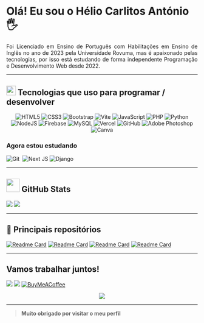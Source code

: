 # Olá! Eu sou o Hélio Carlitos António🖐️

<p align='justify'>
  Foi Licenciado em Ensino de Português com Habilitações em Ensino de Inglês no ano de 2023 pela Universidade Rovuma, mas é apaixonado pelas tecnologias, por isso está estudando de forma independente Programação e Desenvolvimento Web desde 2022.
</p>

<hr>

## <img src="https://media2.giphy.com/media/QssGEmpkyEOhBCb7e1/giphy.gif?cid=ecf05e47a0n3gi1bfqntqmob8g9aid1oyj2wr3ds3mg700bl&rid=giphy.gif" width ="25">  Tecnologias que uso para programar / desenvolver
<div align='center'>

  ![HTML5](https://img.shields.io/badge/html5-%23E34F26.svg?style=for-the-badge&logo=html5&logoColor=white)
  ![CSS3](https://img.shields.io/badge/css3-%231572B6.svg?style=for-the-badge&logo=css3&logoColor=white)
  ![Bootstrap](https://img.shields.io/badge/bootstrap-%238511FA.svg?style=for-the-badge&logo=bootstrap&logoColor=white)
  ![Vite](https://img.shields.io/badge/vite-%23646CFF.svg?style=for-the-badge&logo=vite&logoColor=white)
  ![JavaScript](https://img.shields.io/badge/javascript-%23323330.svg?style=for-the-badge&logo=javascript&logoColor=%23F7DF1E)
  ![PHP](https://img.shields.io/badge/php-%23777BB4.svg?style=for-the-badge&logo=php&logoColor=white)
  ![Python](https://img.shields.io/badge/python-3670A0?style=for-the-badge&logo=python&logoColor=ffdd54)
  ![NodeJS](https://img.shields.io/badge/node.js-6DA55F?style=for-the-badge&logo=node.js&logoColor=white)
  ![Firebase](https://img.shields.io/badge/firebase-%23039BE5.svg?style=for-the-badge&logo=firebase)
  ![MySQL](https://img.shields.io/badge/mysql-4479A1.svg?style=for-the-badge&logo=mysql&logoColor=white)
  ![Vercel](https://img.shields.io/badge/vercel-%23000000.svg?style=for-the-badge&logo=vercel&logoColor=white)
  ![GitHub](https://img.shields.io/badge/github-%23121011.svg?style=for-the-badge&logo=github&logoColor=white)
  ![Adobe Photoshop](https://img.shields.io/badge/adobe%20photoshop-%2331A8FF.svg?style=for-the-badge&logo=adobe%20photoshop&logoColor=white)
  ![Canva](https://img.shields.io/badge/Canva-%2300C4CC.svg?style=for-the-badge&logo=Canva&logoColor=white)

  <span align='left'>
    
  ### Agora estou estudando
    
  ![Git](https://img.shields.io/badge/GIT-E44C30?style=for-the-badge&logo=git&logoColor=white)&nbsp; 
  ![Next JS](https://img.shields.io/badge/Next-black?style=for-the-badge&logo=next.js&logoColor=white)
  ![Django](https://img.shields.io/badge/django-%23092E20.svg?style=for-the-badge&logo=django&logoColor=white)
    
  </span>
  
</div>

<hr>

<div>

  ## <img src="https://media.giphy.com/media/iY8CRBdQXODJSCERIr/giphy.gif" width="35"> GitHub Stats
  
  ![](https://github-readme-stats.vercel.app/api?username=heliocarlitos&theme=dark&hide_border=false&include_all_commits=true&count_private=true&card_width=90) 
[![](https://streak-stats.demolab.com?user=heliocarlitos&theme=dark)](https://git.io/streak-stats)
  <!--![](https://github-readme-stats.vercel.app/api/top-langs/?username=heliocarlitos&theme=dark&hide_border=true&include_all_commits=false&count_private=false&layout=compact)-->

</div>

<hr>

## 📁 Principais repositórios

<div align='left'>

[![Readme Card](https://github-readme-stats.vercel.app/api/pin/?username=heliocarlitos&repo=projecto-huta&theme=dark&hide_border=false&card_width=100)](https://github.com/heliocarlitos/html-css-js)
[![Readme Card](https://github-readme-stats.vercel.app/api/pin/?username=heliocarlitos&repo=Dicas-de-Programa-o-Web&theme=dark&hide_border=false&card_width=100)](https://github.com/heliocarlitos/Dicas-de-Programa-o-Web)
[![Readme Card](https://github-readme-stats.vercel.app/api/pin/?username=heliocarlitos&repo=formatacao-e-sintaxe-basica-do-github&theme=dark&hide_border=false&card_width=100)](https://github.com/heliocarlitos/formatacao-e-sintaxe-basica-do-github)
[![Readme Card](https://github-readme-stats.vercel.app/api/pin/?username=heliocarlitos&repo=Projectos-em-Python&theme=dark&hide_border=false&card_width=100)](https://github.com/heliocarlitos/Projectos-em-Python)

</div>

<hr>

## Vamos trabalhar juntos!

<a href="mailto:heliocarlitosantonio@gmail.com" target="_blank"><img src='https://img.shields.io/badge/Gmail-D14836?style=for-the-badge&logo=gmail&logoColor=fff'/></a>
<a href="https://wa.me/258848242471?text=Ol%C3%A1%20*H%C3%A9lio%20Carlitos*%2C%20eu%20sou%20%5BSeu%20Nome%20Completo%5D%2C%20peguei%20seu%20contacto%20no%20seu%20README%20do%20GitHub%2C%20eu%20gostaria%20de%20" target="_blank"><img src='https://img.shields.io/badge/WhatsApp-25D366?style=for-the-badge&logo=whatsapp&logoColor=fff'/></a>
[![BuyMeACoffee](https://img.shields.io/badge/Buy%20Me%20a%20Coffee-ffdd00?style=for-the-badge&logo=buy-me-a-coffee&logoColor=black)](https://buymeacoffee.com/heliocarlitosantonio) 

<div align='center'>
  
  ![](https://komarev.com/ghpvc/?username=heliocarlitos&color=grey&style=for-the-badge&label=VISUALIZAÇÕES&abbreviated=true)
  
</div>

<hr>

> **Muito obrigado por visitar o meu perfil**

